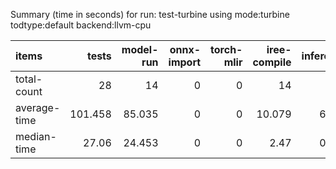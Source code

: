 Summary (time in seconds) for run: test-turbine using mode:turbine todtype:default backend:llvm-cpu

| items        |   tests |   model-run |   onnx-import |   torch-mlir |   iree-compile |   inference |
|:-------------|--------:|------------:|--------------:|-------------:|---------------:|------------:|
| total-count  |  28     |      14     |             0 |            0 |         14     |       3     |
| average-time | 101.458 |      85.035 |             0 |            0 |         10.079 |       6.344 |
| median-time  |  27.06  |      24.453 |             0 |            0 |          2.47  |       0.138 |
